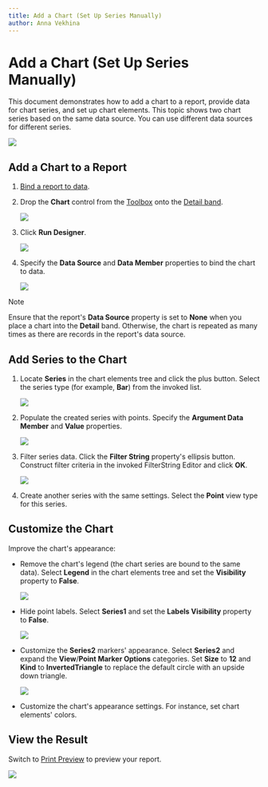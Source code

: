 ```yaml
---
title: Add a Chart (Set Up Series Manually)
author: Anna Vekhina
---
```

# Add a Chart (Set Up Series Manually)

This document demonstrates how to add a chart to a report, provide data for chart series, and set up chart elements. This topic shows two chart series based on the same data source. You can use different data sources for different series.

![](../../../../images/eurd-web-chart-manual-setup-example.png)

## Add a Chart to a Report

1. [Bind a report to data](../../bind-to-data.md).

1. Drop the **Chart** control from the [Toolbox](../../report-designer-tools/toolbox.md) onto the [Detail band](../../introduction-to-banded-reports.md).

    ![](../../../../images/eurd-web-chart-add-to-report.png)

1. Click **Run Designer**.

    ![](../../../../images/eurd-web-chart-run-designer.png)

1. Specify the **Data Source** and **Data Member** properties to bind the chart to data.

	![](../../../../images/eurd-web-chart-bind-to-data-designer.png)

> [!NOTE]
> Ensure that the report's **Data Source** property is set to **None** when you place a chart into the **Detail** band. Otherwise, the chart is repeated as many times as there are records in the report's data source.

## Add Series to the Chart

1. Locate **Series** in the chart elements tree and click the plus button. Select the series type (for example, **Bar**) from the invoked list.

    ![](../../../../images/eurd-web-chart-designer-add-series.png)

3. Populate the created series with points. Specify the **Argument Data Member** and **Value** properties.

    ![](../../../../images/eurd-web-chart-designer-bind-series-to-data.png)

4. Filter series data. Click the **Filter String** property's ellipsis button. Construct filter criteria in the invoked FilterString Editor and click **OK**.

    ![](../../../../images/eurd-web-chart-designer-data-filter.png)

5. Create another series with the same settings. Select the **Point** view type for this series.

## Customize the Chart

Improve the chart's appearance:

* Remove the chart's legend (the chart series are bound to the same data). Select **Legend** in the chart elements tree and set the **Visibility** property to **False**.

    ![](../../../../images/eurd-web-chart-designer-disable-legend.png)

* Hide point labels. Select **Series1** and set the **Labels Visibility** property to **False**.

    ![](../../../../images/eurd-web-chart-designer-disable-labels.png)

* Customize the **Series2** markers' appearance. Select **Series2** and expand the **View**/**Point Marker Options** categories. Set **Size** to **12** and **Kind** to **InvertedTriangle** to replace the default circle with an upside down triangle.

    ![](../../../../images/eurd-web-chart-designer-customize-series.png)

* Customize the chart's appearance settings. For instance, set chart elements' colors.

## View the Result

Switch to [Print Preview](../../preview-print-and-export-reports.md) to preview your report.

![](../../../../images/eurd-web-chart-manual-setup-result.png)
